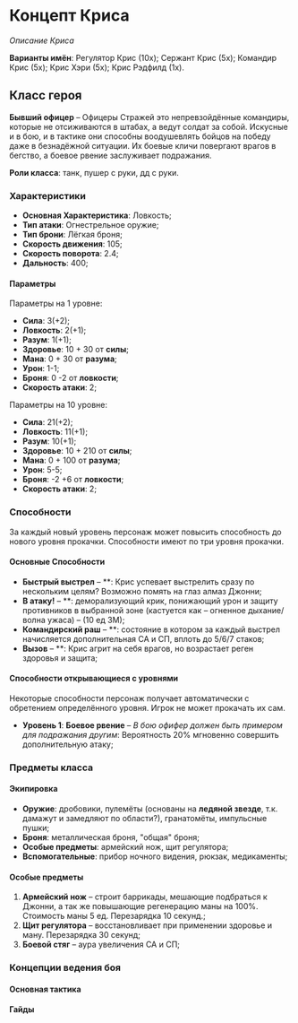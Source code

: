 ﻿# Концепт Криса
*Описание Криса*

**Варианты имён**: Регулятор Крис (10x); Сержант Крис (5x); Командир Крис (5x); Крис Хэри (5x); Крис Рэдфилд (1x).

## Класс героя
**Бывший офицер** &ndash; Офицеры Стражей это непревзойдённые командиры, которые не отсиживаются в штабах, а ведут солдат за собой. Искусные и в бою, и в тактике они способны воодушевлять бойцов на победу даже в безнадёжной ситуации. Их боевые кличи повергают врагов в бегство, а боевое рвение заслуживает подражания.

**Роли класса**: танк, пушер с руки, дд с руки.

### Характеристики
   * **Основная Характеристика**: Ловкость;
   * **Тип атаки**: Огнестрельное оружие;
   * **Тип брони**: Лёгкая броня;
   * **Скорость движения**: 105;
   * **Скорость поворота**: 2.4;
   * **Дальность**: 400;

#### Параметры

Параметры на 1 уровне:

   * **Сила**: 3(+2);
   * **Ловкость**: 2(+1);
   * **Разум**: 1(+1);
   * **Здоровье**: 10 + 30 от **силы**;
   * **Мана**: 0 + 30 от **разума**;
   * **Урон**: 1-1;
   * **Броня**: 0 -2 от **ловкости**;
   * **Скорость атаки**: 2;

Параметры на 10 уровне:

   * **Сила**: 21(+2);
   * **Ловкость**: 11(+1);
   * **Разум**: 10(+1);
   * **Здоровье**: 10 + 210 от **силы**;
   * **Мана**: 0 + 100 от **разума**;
   * **Урон**: 5-5;
   * **Броня**: -2 +6  от **ловкости**;
   * **Скорость атаки**: 2;

### Способности
За каждый новый уровень персонаж может повысить способность до нового уровня прокачки. Способности имеют по три уровня прокачки.

#### Основные Способности

* **Быстрый выстрел** &ndash; **: Крис успевает выстрелить сразу по нескольким целям? Возможно помять на глаз алмаз Джонни;
* **В атаку!** &ndash; **: деморализующий крик, понижающий урон и защиту противников в выбранной зоне (кастуется как &ndash; огненное дыхание/волна ужаса) &ndash; (10 ед ЗМ);
* **Командирский раш** &ndash; **: состояние в котором за каждый выстрел начисляется дополнительная СА и СП, вплоть до 5/6/7 стаков;
* **Вызов** &ndash; **: Крис агрит на себя врагов, но возрастает реген здоровья и защита;

#### Способности открывающиеся с уровнями
Некоторые способности персонаж получает автоматически с обретением определённого уровня. Игрок не может прокачать их сам.

   * **Уровень 1**: **Боевое рвение** &ndash; *В бою офифер должен быть примером для подражания другим*: Вероятность 20% мгновенно совершить дополнительную атаку;

### Предметы класса

#### Экипировка
   * **Оружие**: дробовики, пулемёты (основаны на **ледяной звезде**, т.к. дамажут и замедляют по области?), гранатомёты, импульсные пушки;
   * **Броня**: металлическая броня, "общая" броня;
   * **Особые предметы**: армейский нож, щит регулятора;
   * **Вспомогательные**: прибор ночного видения, рюкзак, медикаменты;

#### Особые предметы
   1. **Армейский нож** &ndash; строит баррикады, мешающие подбраться к Джонни, а так же повышающие регенерацию маны на 100%. Стоимость маны 5 ед. Перезарядка 10 секунд.;
   2. **Щит регулятора** &ndash; восcтановливает при применении здоровье и ману. Перезарядка 30 секунд;
   3. **Боевой стяг** &ndash; аура увеличения СА и СП;

### Концепции ведения боя
#### Основная тактика

#### Гайды